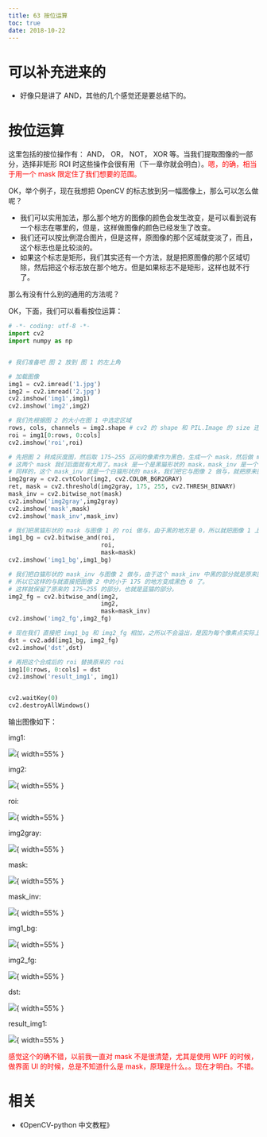 ```yaml
---
title: 63 按位运算
toc: true
date: 2018-10-22
---
```

# 可以补充进来的

- 好像只是讲了 AND，其他的几个感觉还是要总结下的。


# 按位运算

这里包括的按位操作有： AND， OR， NOT， XOR 等。当我们提取图像的一部分，选择非矩形 ROI 时这些操作会很有用（下一章你就会明白）。<span style="color:red;">嗯，的确，相当于用一个 mask 限定住了我们想要的范围。</span>


OK，举个例子，现在我想把 OpenCV 的标志放到另一幅图像上，那么可以怎么做呢？

- 我们可以实用加法，那么那个地方的图像的颜色会发生改变，是可以看到说有一个标志在哪里的，但是，这样做图像的颜色已经发生了改变。
- 我们还可以按比例混合图片，但是这样，原图像的那个区域就变淡了，而且，这个标志也是比较淡的。
- 如果这个标志是矩形，我们其实还有一个方法，就是把原图像的那个区域切除，然后把这个标志放在那个地方。但是如果标志不是矩形，这样也就不行了。

那么有没有什么别的通用的方法呢？

OK，下面，我们可以看看按位运算：


```python
# -*- coding: utf-8 -*-
import cv2
import numpy as np


# 我们准备吧 图 2 放到 图 1 的左上角

# 加载图像
img1 = cv2.imread('1.jpg')
img2 = cv2.imread('2.jpg')
cv2.imshow('img1',img1)
cv2.imshow('img2',img2)

# 我们先根据图 2 的大小在图 1 中选定区域
rows, cols, channels = img2.shape # cv2 的 shape 和 PIL.Image 的 size 还是不一样的
roi = img1[0:rows, 0:cols]
cv2.imshow('roi',roi)

# 先把图 2 转成灰度图，然后取 175~255 区间的像素作为黑色，生成一个 mask，然后做 mark 的 inverse
# 这两个 mask 我们后面就有大用了。mask 是一个是黑猫形状的 mask，mask_inv 是一个白猫形状的 mask
# 同样的，这个 mask_inv 就是一个白猫形状的 mask，我们把它与图像 2 做与，就把原来图像 2 中的大于 175 的地方保留下来了，一个缺失掉一部分的彩色猫
img2gray = cv2.cvtColor(img2, cv2.COLOR_BGR2GRAY)
ret, mask = cv2.threshold(img2gray, 175, 255, cv2.THRESH_BINARY)
mask_inv = cv2.bitwise_not(mask)
cv2.imshow('img2gray',img2gray)
cv2.imshow('mask',mask)
cv2.imshow('mask_inv',mask_inv)

# 我们把黑猫形状的 mask 与图像 1 的 roi 做与，由于黑的地方是 0，所以就把图像 1 上面的对应黑猫位置的像素也变成黑的了。
img1_bg = cv2.bitwise_and(roi,
                          roi,
                          mask=mask)
cv2.imshow('img1_bg',img1_bg)

# 我们把白猫形状的 mask_inv 与图像 2 做与，由于这个 mask_inv 中黑的部分就是原来图像 2 中的小于 175 的这部分，
# 所以它这样的与就直接把图像 2 中的小于 175 的地方变成黑色 0 了。
# 这样就保留了原来的 175~255 的部分，也就是蓝猫的部分。
img2_fg = cv2.bitwise_and(img2,
                          img2,
                          mask=mask_inv)
cv2.imshow('img2_fg',img2_fg)

# 现在我们 直接把 img1_bg 和 img2_fg 相加，之所以不会溢出，是因为每个像素点实际上只有一个是有值的，另一个是 0
dst = cv2.add(img1_bg, img2_fg)
cv2.imshow('dst',dst)

# 再把这个合成后的 roi 替换原来的 roi
img1[0:rows, 0:cols] = dst
cv2.imshow('result_img1', img1)


cv2.waitKey(0)
cv2.destroyAllWindows()
```


输出图像如下：

img1:

![](http://images.iterate.site/blog/image/181027/If4GkDFCDi.png?imageslim){ width=55% }

img2:

![](http://images.iterate.site/blog/image/181027/e4CbIg043B.png?imageslim){ width=55% }

roi:

![](http://images.iterate.site/blog/image/181027/3i7b0lGmae.png?imageslim){ width=55% }

img2gray:

![](http://images.iterate.site/blog/image/181027/Ie4fJeDhad.png?imageslim){ width=55% }

mask:

![](http://images.iterate.site/blog/image/181027/C15mLlA4el.png?imageslim){ width=55% }

mask_inv:

![](http://images.iterate.site/blog/image/181027/2cg68Amm7b.png?imageslim){ width=55% }

img1_bg:


![](http://images.iterate.site/blog/image/181027/0Ea50iG25L.png?imageslim){ width=55% }

img2_fg:


![](http://images.iterate.site/blog/image/181027/C0Ld4Bg49h.png?imageslim){ width=55% }

dst:

![](http://images.iterate.site/blog/image/181027/CCf5iK0G6L.png?imageslim){ width=55% }

result_img1:

![](http://images.iterate.site/blog/image/181027/7LfamBm4E7.png?imageslim){ width=55% }



<span style="color:red;">感觉这个的确不错，以前我一直对 mask 不是很清楚，尤其是使用 WPF 的时候，做界面 UI 的时候，总是不知道什么是 mask，原理是什么。。现在才明白。不错。</span>





# 相关

- 《OpenCV-python 中文教程》
